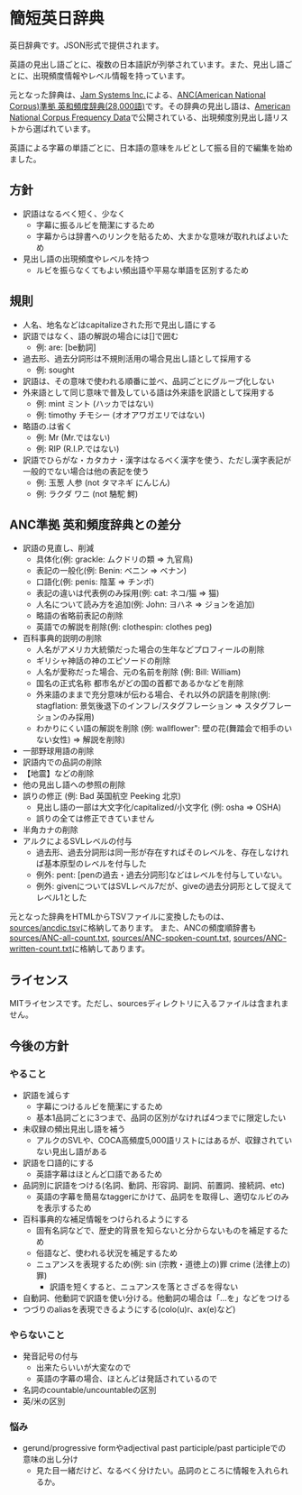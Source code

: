 # 簡短英日辞典

英日辞典です。JSON形式で提供されます。

英語の見出し語ごとに、複数の日本語訳が列挙されています。また、見出し語ごとに、出現頻度情報やレベル情報を持っています。

元となった辞典は、[Jam Systems Inc.](http://www.jamsystem.com/index.html)による、[ANC(American National Corpus)準拠 英和頻度辞典(28,000語)](http://www.jamsystem.com/ancdicfreq.html)です。その辞典の見出し語は、[American National Corpus Frequency Data](http://www.anc.org/data/anc-second-release/frequency-data/)で公開されている、出現頻度別見出し語リストから選ばれています。

英語による字幕の単語ごとに、日本語の意味をルビとして振る目的で編集を始めました。

## 方針

- 訳語はなるべく短く、少なく
  - 字幕に振るルビを簡潔にするため
  - 字幕からは辞書へのリンクを貼るため、大まかな意味が取れればよいため
- 見出し語の出現頻度やレベルを持つ
  - ルビを振らなくてもよい頻出語や平易な単語を区別するため

## 規則

- 人名、地名などはcapitalizeされた形で見出し語にする
- 訳語ではなく、語の解説の場合には[]で囲む
  - 例: are: [be動詞]
- 過去形、過去分詞形は不規則活用の場合見出し語として採用する
  - 例: sought
- 訳語は、その意味で使われる順番に並べ、品詞ごとにグループ化しない
- 外来語として同じ意味で普及している語は外来語を訳語として採用する
  - 例: mint ミント (ハッカではない)
  - 例: timothy チモシー (オオアワガエリではない)
- 略語の.は省く
  - 例: Mr (Mr.ではない)
  - 例: RIP (R.I.P.ではない)
- 訳語でひらがな・カタカナ・漢字はなるべく漢字を使う、ただし漢字表記が一般的でない場合は他の表記を使う
  - 例: 玉葱 人参 (not タマネギ にんじん)
  - 例: ラクダ ワニ (not 駱駝 鰐)

## ANC準拠 英和頻度辞典との差分

- 訳語の見直し、削減
  - 具体化(例: grackle: ムクドリの類 => 九官鳥)
  - 表記の一般化(例: Benin: ベニン => ベナン)
  - 口語化(例: penis: 陰茎 => チンポ)
  - 表記の違いは代表例のみ採用(例: cat: ネコ/猫 => 猫)
  - 人名について読み方を追加(例: John: ヨハネ => ジョンを追加)
  - 略語の省略前表記の削除
  - 英語での解説を削除(例: clothespin: clothes peg)
- 百科事典的説明の削除
  - 人名がアメリカ大統領だった場合の生年などプロフィールの削除
  - ギリシャ神話の神のエピソードの削除
  - 人名が愛称だった場合、元の名前を削除 (例: Bill: William)
  - 国名の正式名称 都市名がどの国の首都であるかなどを削除
  - 外来語のままで充分意味が伝わる場合、それ以外の訳語を削除(例: stagflation: 景気後退下のインフレ/スタグフレーション => スタグフレーションのみ採用)
  - わかりにくい語の解説を削除 (例: wallflower": 壁の花(舞踏会で相手のいない女性) => 解説を削除)
- 一部野球用語の削除
- 訳語内での品詞の削除
- 【地震】などの削除
- 他の見出し語への参照の削除
- 誤りの修正 (例: Bad 英国航空 Peeking 北京)
  - 見出し語の一部は大文字化/capitalized/小文字化 (例: osha => OSHA)
  - 誤りの全ては修正できていません
- 半角カナの削除
- アルクによるSVLレベルの付与
  - 過去形、過去分詞形は同一形が存在すればそのレベルを、存在しなければ基本原型のレベルを付与した
  - 例外: pent: [penの過去・過去分詞形]などはレベルを付与していない。
  - 例外: givenについてはSVLレベル7だが、giveの過去分詞形として捉えてレベル1とした

元となった辞典をHTMLからTSVファイルに変換したものは、[sources/ancdic.tsv](sources/ancdic.tsv)に格納してあります。
また、ANCの頻度順辞書も[sources/ANC-all-count.txt](sources/ANC-all-count.txt), [sources/ANC-spoken-count.txt](sources/ANC-spoken-count.txt), [sources/ANC-written-count.txt](sources/ANC-written-count.txt)に格納してあります。

## ライセンス

MITライセンスです。ただし、sourcesディレクトリに入るファイルは含まれません。

## 今後の方針

### やること

- 訳語を減らす
  - 字幕につけるルビを簡潔にするため
  - 基本1品詞ごとに3つまで、品詞の区別がなければ4つまでに限定したい
- 未収録の頻出見出し語を補う
  - アルクのSVLや、COCA高頻度5,000語リストにはあるが、収録されていない見出し語がある
- 訳語を口語的にする
  - 英語字幕はほとんど口語であるため
- 品詞別に訳語をつける(名詞、動詞、形容詞、副詞、前置詞、接続詞、etc)
  - 英語の字幕を簡易なtaggerにかけて、品詞をを取得し、適切なルビのみを表示するため
- 百科事典的な補足情報をつけられるようにする
  - 固有名詞などで、歴史的背景を知らないと分からないものを補足するため
  - 俗語など、使われる状況を補足するため
  - ニュアンスを表現するため(例: sin (宗教・道徳上の)罪 crime (法律上の)罪)
    - 訳語を短くすると、ニュアンスを落とさざるを得ない
- 自動詞、他動詞で訳語を使い分ける。他動詞の場合は「…を」などをつける
- つづりのaliasを表現できるようにする(colo(u)r、ax(e)など)

### やらないこと

- 発音記号の付与
  - 出来たらいいが大変なので
  - 英語の字幕の場合、ほとんどは発話されているので
- 名詞のcountable/uncountableの区別
- 英/米の区別

### 悩み

- gerund/progressive formやadjectival past participle/past participleでの意味の出し分け
  - 見た目一緒だけど、なるべく分けたい。品詞のところに情報を入れられるか。
